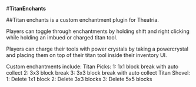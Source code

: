 #**TitanEnchants**

##Titan enchants is a custom enchantment plugin for Theatria.

Players can toggle through enchantments by holding shift and right clicking while holding an imbued or charged titan tool.

Players can charge their tools with power crystals by taking a powercrystal and placing them on top of their titan tool inside their inventory UI.

Custom enchantments include:
  Titan Picks:
    1: 1x1 block break with auto collect
    2: 3x3 block break
    3: 3x3 block break with auto collect
  Titan Shovel:
    1: Delete 1x1 block
    2: Delete 3x3 blocks
    3: Delete 5x5 blocks
